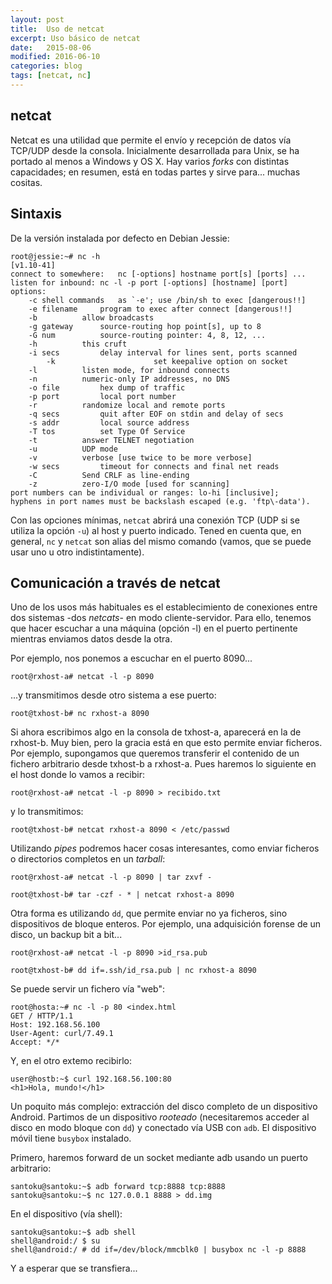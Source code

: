 ```yaml
---
layout: post
title:  Uso de netcat
excerpt: Uso básico de netcat
date:   2015-08-06
modified: 2016-06-10
categories: blog
tags: [netcat, nc]
---
```

## netcat

Netcat es una utilidad que permite el envío y recepción de datos vía TCP/UDP desde la consola. Inicialmente desarrollada para Unix, se ha portado al menos a Windows y OS X. Hay varios _forks_ con distintas capacidades; en resumen, está en todas partes y sirve para... muchas cositas.

## Sintaxis

De la versión instalada por defecto en Debian Jessie:

```shell
root@jessie:~# nc -h
[v1.10-41]
connect to somewhere:	nc [-options] hostname port[s] [ports] ...
listen for inbound:	nc -l -p port [-options] [hostname] [port]
options:
	-c shell commands	as `-e'; use /bin/sh to exec [dangerous!!]
	-e filename		program to exec after connect [dangerous!!]
	-b			allow broadcasts
	-g gateway		source-routing hop point[s], up to 8
	-G num			source-routing pointer: 4, 8, 12, ...
	-h			this cruft
	-i secs			delay interval for lines sent, ports scanned
        -k                      set keepalive option on socket
	-l			listen mode, for inbound connects
	-n			numeric-only IP addresses, no DNS
	-o file			hex dump of traffic
	-p port			local port number
	-r			randomize local and remote ports
	-q secs			quit after EOF on stdin and delay of secs
	-s addr			local source address
	-T tos			set Type Of Service
	-t			answer TELNET negotiation
	-u			UDP mode
	-v			verbose [use twice to be more verbose]
	-w secs			timeout for connects and final net reads
	-C			Send CRLF as line-ending
	-z			zero-I/O mode [used for scanning]
port numbers can be individual or ranges: lo-hi [inclusive];
hyphens in port names must be backslash escaped (e.g. 'ftp\-data').
```

Con las opciones mínimas, `netcat` abrirá una conexión TCP (UDP si se utiliza la opción `-u`) al host y puerto indicado. Tened en cuenta que, en general, `nc` y `netcat` son alias del mismo comando (vamos, que se puede usar uno u otro indistintamente).

## Comunicación a través de netcat

Uno de los usos más habituales es el establecimiento de conexiones entre dos sistemas -dos _netcats_- en modo cliente-servidor. Para ello, tenemos que hacer escuchar a una máquina (opción -l) en el puerto pertinente mientras enviamos datos desde la otra.

Por ejemplo, nos ponemos a escuchar en el puerto 8090...

```shell
root@rxhost-a# netcat -l -p 8090
```

...y transmitimos desde otro sistema a ese puerto:

```shell
root@txhost-b# nc rxhost-a 8090
```

Si ahora escribimos algo en la consola de txhost-a, aparecerá en la de rxhost-b. Muy bien, pero la gracia está en que esto permite enviar ficheros. Por ejemplo, supongamos que queremos transferir el contenido de un fichero arbitrario desde txhost-b a rxhost-a. Pues haremos lo siguiente en el host donde lo vamos a recibir:

```shell
root@rxhost-a# netcat -l -p 8090 > recibido.txt
```

y lo transmitimos:

```shell
root@txhost-b# netcat rxhost-a 8090 < /etc/passwd
```

Utilizando _pipes_ podremos hacer cosas interesantes, como enviar ficheros o directorios completos en un _tarball_:

```shell
root@rxhost-a# netcat -l -p 8090 | tar zxvf -
```

```shell
root@txhost-b# tar -czf - * | netcat rxhost-a 8090
```

Otra forma es utilizando `dd`, que permite enviar no ya ficheros, sino dispositivos de bloque enteros. Por ejemplo, una adquisición forense de un disco, un backup bit a bit...

```shell
root@rxhost-a# netcat -l -p 8090 >id_rsa.pub
```

```shell
root@txhost-b# dd if=.ssh/id_rsa.pub | nc rxhost-a 8090
```

Se puede servir un fichero vía "web":

```shell
root@hosta:~# nc -l -p 80 <index.html
GET / HTTP/1.1
Host: 192.168.56.100
User-Agent: curl/7.49.1
Accept: */*
```

Y, en el otro extemo recibirlo:

```
user@hostb:~$ curl 192.168.56.100:80
<h1>Hola, mundo!</h1>
```

Un poquito más complejo: extracción del disco completo de un dispositivo Android. Partimos de un dispositivo _rooteado_ (necesitaremos acceder al disco en modo bloque con `dd`) y conectado vía USB con `adb`. El dispositivo móvil tiene `busybox` instalado.

Primero, haremos forward de un socket mediante adb usando un puerto arbitrario:

```shell
santoku@santoku:~$ adb forward tcp:8888 tcp:8888
santoku@santoku:~$ nc 127.0.0.1 8888 > dd.img
```

En el dispositivo (vía shell):

```shell
santoku@santoku:~$ adb shell
shell@android:/ $ su
shell@android:/ # dd if=/dev/block/mmcblk0 | busybox nc -l -p 8888
```

Y a esperar que se transfiera...
